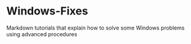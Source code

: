 # Windows-Fixes
Markdown tutorials that explain how to solve some Windows problems using advanced procedures
